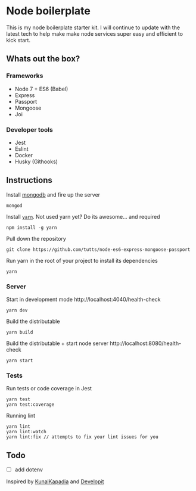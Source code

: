 # Node boilerplate

This is my node boilerplate starter kit. I will continue to update with the latest tech to help make make node services
super easy and efficient to kick start.

## Whats out the box?

### Frameworks
- Node 7 + ES6 (Babel)
- Express
- Passport
- Mongoose
- Joi

### Developer tools
- Jest
- Eslint
- Docker
- Husky (Githooks)

## Instructions

Install [mongodb](https://www.mongodb.com/download-center?jmp=nav#community) and fire up the server

```
mongod
```

Install [`yarn`](https://www.npmjs.com/package/yarn). Not used yarn yet? Do its awesome... and required

```
npm install -g yarn
```

Pull down the repository

```
git clone https://github.com/tutts/node-es6-express-mongoose-passport
```

Run yarn in the root of your project to install its dependencies

```
yarn
```

### Server

Start in development mode http://localhost:4040/health-check

```
yarn dev
```

Build the distributable

```
yarn build
```

Build the distributable + start node server http://localhost:8080/health-check

```
yarn start
```

### Tests

Run tests or code coverage in Jest

```
yarn test
yarn test:coverage
```

Running lint

```
yarn lint
yarn lint:watch
yarn lint:fix // attempts to fix your lint issues for you
```


## Todo
- [ ] add dotenv

Inspired by [KunalKapadia](https://github.com/KunalKapadia/express-mongoose-es6-rest-api) and  [Developit](https://github.com/developit/express-es6-rest-api)
